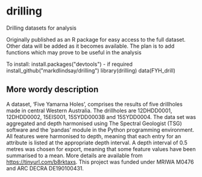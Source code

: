 # drilling
Drilling datasets for analysis

Originally published as an R package for easy access to the full dataset. Other data will be added as it becomes available. The plan is to add functions which may prove to be useful in the analysis

To install:
install.packages("devtools") - if required
install_github("markdlindsay/drilling")
library(drilling)
data(FYH_drill)

## More wordy description

A dataset, ‘Five Yamarna Holes’, comprises the results of five drillholes made in central Western Australia. The drillholes are 12DHDD0001, 12DHDD0002, 15EIS001, 15SYDD0003B and 15SYDD0004. The data set was aggregated and depth harmonised using The Spectral Geologist (TSG) software and the ‘pandas’ module in the Python programming environment. All features were harmonised to depth, meaning that each entry for an attribute is listed at the appropriate depth interval. A depth interval of 0.5 metres was chosen for export, meaning that some feature values have been summarised to a mean. More details are available from https://tinyurl.com/b8rktaxs. This project was funded under MRIWA M0476 and ARC DECRA DE190100431.
